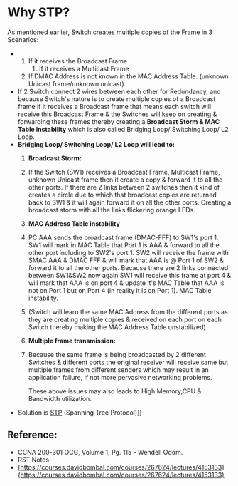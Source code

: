 # Why STP?

As mentioned earlier, Switch creates multiple copies of the Frame in 3 Scenarios:

* 1. If it receives the Broadcast Frame
     1. If it receives a Multicast Frame
  2. If DMAC Address is not known in the MAC Address Table. \(unknown Unicast frame/unknown unicast\).
* If 2 Switch connect 2 wires between each other for Redundancy, and because Switch's nature is to create multiple copies of a Broadcast frame if it receives a Broadcast frame that means each switch will receive this Broadcast Frame & the Switches will keep on creating & forwarding these frames thereby creating a **Broadcast Storm & MAC Table instability** which is also called Bridging Loop/ Switching Loop/ L2 Loop. 
* **Bridging Loop/ Switching Loop/ L2 Loop will lead to:**
  1. **Broadcast Storm:**
  2. If the Switch \(SW1\) receives a Broadcast Frame, Multicast Frame, unknown Unicast frame then it create a copy & forward it to all the other ports. If there are 2 links between 2 switches then it kind of creates a circle due to which that broadcast copies are returned back to SW1 & it will again forward it on all the other ports. Creating a broadcast storm with all the links flickering orange LEDs.
  3. **MAC Address Table instability**
  4. PC AAA sends the broadcast frame \(DMAC-FFF\) to SW1's port 1. SW1 will mark in MAC Table that Port 1 is AAA & forward to all the other port including to SW2's port 1. SW2 will receive the frame with SMAC AAA & DMAC FFF & will mark that AAA is @ Port 1 of SW2 & forward it to all the other ports. Because there are 2 links connected between SW1&SW2 now again SW1 will receive this frame at port 4 & will mark that AAA is on port 4 & update it's MAC Table that AAA is not on Port 1 but on Port 4 \(in reality it is on Port 1\). MAC Table instability.
  5. \(Switch will learn the same MAC Address from the different ports as they are creating multiple copies & received on each port on each Switch thereby making the MAC Address Table unstabilized\) 
  6. **Multiple frame transmission:**
  7. Because the same frame is being broadcasted by 2 different Switches & different ports the original receiver will receive same but multiple frames from different senders which may result in an application failure, if not more pervasive networking problems.

     These above issues may also leads to High Memory,CPU & Bandwidth utilization.
* Solution is [STP](https://app.gitbook.com/@mudassirs46/s/network-fundamentals/~/drafts/-MRZ8l67L5MHnaQIEh9W/stp-spanning-tree-protocol) \(Spanning Tree Protocol\)\]\]

## Reference:

* CCNA 200-301 OCG, Volume 1, Pg. 115 - Wendell Odom.
* RST Notes
* [https://courses.davidbombal.com/courses/267624/lectures/4153133](https://courses.davidbombal.com/courses/267624/lectures/4153133)

